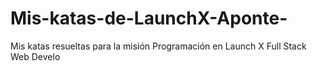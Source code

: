 # Mis-katas-de-LaunchX-Aponte-
Mis katas resueltas para la misión Programación en Launch X Full Stack Web Develo
